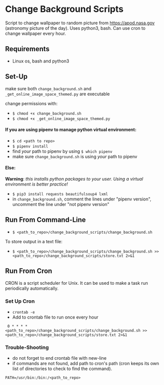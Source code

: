 # Change Background Scripts

Script to change wallpaper to random picture from https://apod.nasa.gov (astronomy picture of the day). Uses python3, bash. Can use cron to change wallpaper every hour.

## Requirements
* Linux os, bash and python3

## Set-Up

make sure both `change_background.sh` and `_get_online_image_space_themed.py` are executable

change permissions with:
* `$ chmod +x change_background.sh`
* `$ chmod +x _get_online_image_space_themed.py`

#### If you are using pipenv to manage python virtual environment:

* `$ cd <path to repo>`
* `$ pipenv install`
* find *your* path to pipenv by using `$ which pipenv`
* make sure `change_background.sh` is using *your* path to pipenv

#### Else:

**Warning**: *this installs python packages to your user. Using a virtual environment is better practice!*
* `$ pip3 install requests beautifulsoup4 lxml`
* in `change_background.sh`, comment the lines under "pipenv version", uncomment the line under "not pipenv version"

## Run From Command-Line
* `$ <path_to_repo>/change_background_scripts/change_background.sh`

To store output in a text file:
* `$ <path_to_repo>/change_background_scripts/change_background.sh >>
 <path_to_repo>/change_background_scripts/store.txt 2>&1`

## Run From Cron

CRON is a script scheduler for Unix. It can be used to make a task run periodically automatically.

### Set Up Cron

* `crontab -e`
* Add to crontab file to run once every hour

```
 0 * * * * <path_to_repo>/change_background_scripts/change_background.sh >> <path_to_repo>/change_background_scripts/store.txt 2>&1
```

### Trouble-Shooting

* do not forget to end crontab file with new-line
* if commands are not found, add path to cron's path (cron keeps its own list of directories to check to find the command).

```
PATH=/usr/bin:/bin:/<path_to_repo>
```
